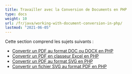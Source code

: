 ```yaml
---
title: Travailler avec la Conversion de Documents en PHP
type: docs
weight: 10
url: /fr/java/working-with-document-conversion-in-php/
lastmod: "2021-06-05"
---
```


Cette section comprend les sujets suivants :

- [Convertir un PDF au format DOC ou DOCX en PHP](/pdf/fr/java/convert-pdf-to-doc-or-docx-format-in-php/)
- [Convertir un PDF en classeur Excel en PHP](/pdf/fr/java/convert-pdf-to-excel-workbook-in-php/)
- [Convertir un PDF au format SVG en PHP](/pdf/fr/java/convert-pdf-to-svg-format-in-php/)
- [Convertir un fichier SVG au format PDF en PHP](/pdf/fr/java/convert-svg-file-to-pdf-format-in-php/)